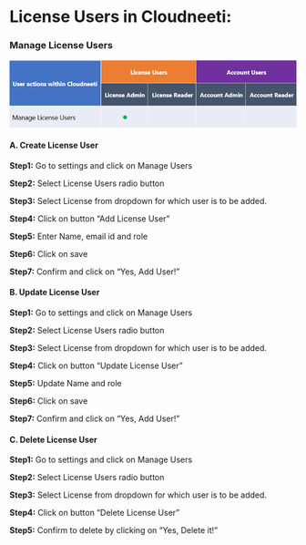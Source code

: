 # License Users in Cloudneeti: 

### Manage License Users 

![Manage Lciense Users](.././images/licenseUsers/Manage_Lciense_Users.png#thumbnail)

#### **A. Create License User** 

**Step1:** Go to settings and click on Manage Users 

**Step2:** Select License Users radio button 

**Step3:** Select License from dropdown for which user is to be added. 

**Step4:** Click on button “Add License User” 

**Step5:** Enter Name, email id and role 

**Step6:** Click on save  

**Step7:** Confirm and click on “Yes, Add User!” 

#### **B. Update License User** 

**Step1:** Go to settings and click on Manage Users 

**Step2:** Select License Users radio button 

**Step3:** Select License from dropdown for which user is to be added. 

**Step4:** Click on button “Update License User” 

**Step5:** Update Name and role 

**Step6:** Click on save  

**Step7:** Confirm and click on “Yes, Add User!” 

#### **C. Delete License User** 

**Step1:** Go to settings and click on Manage Users 

**Step2:** Select License Users radio button 

**Step3:** Select License from dropdown for which user is to be added. 

**Step4:** Click on button “Delete License User” 

**Step5:** Confirm to delete by clicking on “Yes, Delete it!” 

 

